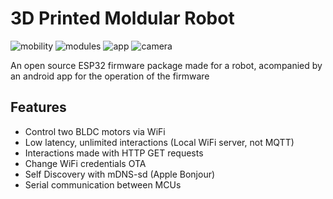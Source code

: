 # 3D Printed Moldular Robot

![mobility](https://img.shields.io/badge/Mobility-α_1.8.3-success) ![modules](https://img.shields.io/badge/Modules-α1.0.1-success) ![app](https://img.shields.io/badge/App-α_2.0.2-sucess) ![camera](https://img.shields.io/badge/Camera-α1.0.0-success)

An open source ESP32 firmware package made for a robot, acompanied by an android app for the operation of the firmware

## Features

- Control two BLDC motors via WiFi
- Low latency, unlimited interactions (Local WiFi server, not MQTT)
- Interactions made with HTTP GET requests
- Change WiFi credentials OTA
- Self Discovery with mDNS-sd (Apple Bonjour)
- Serial communication between MCUs
